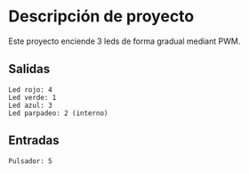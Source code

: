 # Descripción de proyecto
Este proyecto enciende 3 leds de forma gradual mediant PWM.

## Salidas
    Led rojo: 4
    Led verde: 1
    Led azul: 3
    Led parpadeo: 2 (interno)

## Entradas
    Pulsador: 5